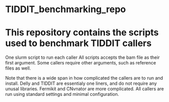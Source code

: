# TIDDIT_benchmarking_repo
This repository contains the scripts used to benchmark TIDDIT
callers
=====
One slurm script to run each caller
All scripts accepts the bam file as their first argument. Some callers require other arguments, such as reference files as well.

Note that there is a wide span in how complicated the callers are to run and install. Delly and TIDDIT are essentialy one liners, and do not require any unusal libraries.
Fermikit and CNvnator are more complicated.
All callers are run using standard settings and minimal configuration.
